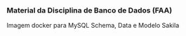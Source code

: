 ### Material da Disciplina de Banco de Dados (FAA)

Imagem docker para MySQL
Schema, Data e Modelo Sakila
